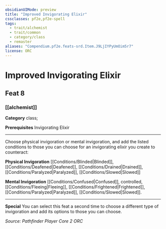 ```yaml
---
obsidianUIMode: preview
title: "Improved Invigorating Elixir"
cssclasses: pf2e,pf2e-spell
tags:
  - trait/alchemist
  - trait/common
  - category/class
  - remaster
aliases: "Compendium.pf2e.feats-srd.Item.J9LjIYPyUmOim5r7"
license: ORC
---
```

# Improved Invigorating Elixir
## Feat 8
### [[alchemist]]

**Category** class; 



**Prerequisites** Invigorating Elixir
* * *
Choose physical invigoration or mental invigoration, and add the listed conditions to those you can choose for an invigorating elixir you create to counteract:

**Physical Invigoration** [[Conditions/Blinded|Blinded]], [[Conditions/Deafened|Deafened]], [[Conditions/Drained|Drained]], [[Conditions/Paralyzed|Paralyzed]], [[Conditions/Slowed|Slowed]]

**Mental Invigoration** [[Conditions/Confused|Confused]], controlled, [[Conditions/Fleeing|Fleeing]], [[Conditions/Frightened|Frightened]], [[Conditions/Paralyzed|Paralyzed]], [[Conditions/Slowed|Slowed]].

* * *

**Special** You can select this feat a second time to choose a different type of invigoration and add its options to those you can choose.

*Source: Pathfinder Player Core 2*
*ORC*